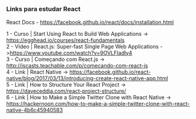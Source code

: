 # <h3>Links para estudar React</h3>

React Docs - https://facebook.github.io/react/docs/installation.html

1 - Curso | Start Using React to Build Web Applications -> https://egghead.io/courses/react-fundamentals <br>
2 - Video | React.js: Super-fast Single Page Web Applications - >https://www.youtube.com/watch?v=9OVLFIadly4 <br>
3 - Curso | Começando com React.js -> http://jscasts.teachable.com/p/comecando-com-react-js <br>
4 - Link | React Native -> https://facebook.github.io/react-native/blog/2017/03/13/introducing-create-react-native-app.html <br>
5 - Link | How to Structure Your React Project -> https://daveceddia.com/react-project-structure/ <br>
6 - Link | How to Make a Simple Twitter Clone with React Native -> https://hackernoon.com/how-to-make-a-simple-twitter-clone-with-react-native-4b6c45940583 <br>
